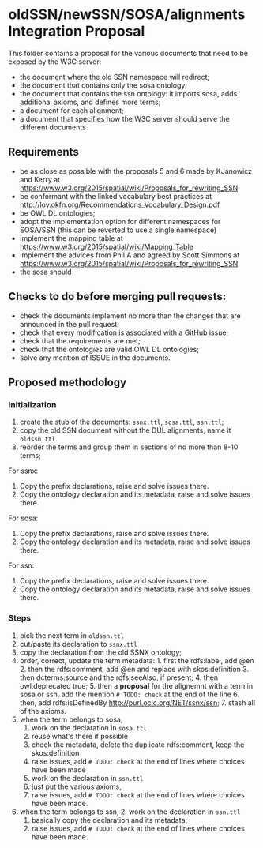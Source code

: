 # oldSSN/newSSN/SOSA/alignments Integration Proposal

This folder contains a proposal for the various documents that need to be exposed by the W3C server:
 - the document where the old SSN namespace will redirect;
 - the document that contains only the sosa ontology;
 - the document that contains the ssn ontology: it imports sosa, adds additional axioms, and defines more terms;
 - a document for each alignment;
 - a document that specifies how the W3C server should serve the different documents

## Requirements

- be as close as possible with the proposals 5 and 6 made by KJanowicz and Kerry at https://www.w3.org/2015/spatial/wiki/Proposals_for_rewriting_SSN
- be conformant with the linked vocabulary best practices at http://lov.okfn.org/Recommendations_Vocabulary_Design.pdf
- be OWL DL ontologies;
- adopt the implementation option for different namespaces for SOSA/SSN (this can be reverted to use a single namespace)
- implement the mapping table at https://www.w3.org/2015/spatial/wiki/Mapping_Table
- implement the advices from Phil A and agreed by Scott Simmons at https://www.w3.org/2015/spatial/wiki/Proposals_for_rewriting_SSN
- the sosa should

## Checks to do before merging pull requests:

- check the documents implement no more than the changes that are announced in the pull request;
- check that every modification is associated with a GitHub issue;
- check that the requirements are met;
- check that the ontologies are valid OWL DL ontologies;
- solve any mention of ISSUE in the documents.

## Proposed methodology

### Initialization

1. create the stub of the documents: `ssnx.ttl`, `sosa.ttl`, `ssn.ttl`;
2. copy the old SSN document without the DUL alignments, name it `oldssn.ttl`
3. reorder the terms and group them in sections of no more than 8-10 terms;

For ssnx:

1. Copy the prefix declarations, raise and solve issues there.
2. Copy the ontology declaration and its metadata, raise and solve issues there.

For sosa:

1. Copy the prefix declarations, raise and solve issues there.
2. Copy the ontology declaration and its metadata, raise and solve issues there.

For ssn:

1. Copy the prefix declarations, raise and solve issues there.
2. Copy the ontology declaration and its metadata, raise and solve issues there.

### Steps

1. pick the next term in `oldssn.ttl`
2. cut/paste its declaration to `ssnx.ttl`
  1. copy the declaration from the old SSNX ontology;
  2. order, correct, update the term metadata:
    1. first the rdfs:label, add @en
    2. then the rdfs:comment, add @en and replace with skos:definition
    3. then dcterms:source and the rdfs:seeAlso, if present;
    4. then owl:deprecated true;
    5. then a **proposal** for the alignemnt with a term in sosa or ssn, add the mention `# TODO: check` at the end of the line
    6. then, add rdfs:isDefinedBy <http://purl.oclc.org/NET/ssnx/ssn>;
    7. stash all of the axioms.
  3. when the term belongs to sosa,
     1. work on the declaration in `sosa.ttl`
       1. reuse what's there if possible
       2. check the metadata, delete the duplicate rdfs:comment, keep the skos:definition
       2. raise issues, add `# TODO: check` at the end of lines where choices have been made
     2. work on the declaration in `ssn.ttl`
       1. just put the various axioms,
       2. raise issues, add `# TODO: check` at the end of lines where choices have been made.
  3. when the term belongs to ssn,
     2. work on the declaration in `ssn.ttl`
       1. basically copy the declaration and its metadata;
       2. raise issues, add `# TODO: check` at the end of lines where choices have been made.
